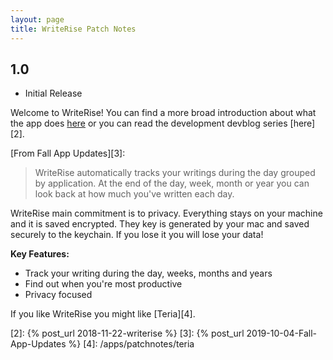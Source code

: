 ```yaml
---
layout: page
title: WriteRise Patch Notes
---
```


## 1.0

- Initial Release

Welcome to WriteRise! You can find a more broad introduction about what the app does [here][1] or you can read the development devblog series [here][2].

[From Fall App Updates][3]:
>WriteRise automatically tracks your writings during the day grouped by application. At the end of the day, week, month or year you can look back at how much you've written each day.

WriteRise main commitment is to privacy. Everything stays on your machine and it is saved encrypted. They key is generated by your mac and saved securely to the keychain. If you lose it you will lose your data!

**Key Features:**

- Track your writing during the day, weeks, months and years
- Find out when you're most productive
- Privacy focused

If you like WriteRise you might like [Teria][4].

[1]: /apps/mac/writerise
[2]: {% post_url 2018-11-22-writerise %}
[3]: {% post_url 2019-10-04-Fall-App-Updates %}
[4]: /apps/patchnotes/teria